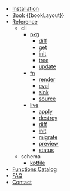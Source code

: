 - [Installation](installation/)
- [Book](book/)
{{bookLayout}}
- [Reference](reference/)
    - cli
        - [pkg](reference/cli/pkg/)
            - [diff](reference/cli/pkg/diff/)
            - [get](reference/cli/pkg/get/)
            - [init](reference/cli/pkg/init/)
            - [tree](reference/cli/pkg/tree/)
            - [update](reference/cli/pkg/update/)
        - [fn](reference/cli/fn/)
            - [render](reference/cli/fn/render/)
            - [eval](reference/cli/fn/eval/)
            - [sink](reference/cli/fn/sink/)
            - [source](reference/cli/fn/source/)
        - [live](reference/cli/live/)
            - [apply](reference/cli/live/apply/)
            - [destroy](reference/cli/live/destroy/)
            - [diff](reference/cli/live/diff/)
            - [init](reference/cli/live/init/)
            - [migrate](reference/cli/live/migrate/)
            - [preview](reference/cli/live/preview/)
            - [status](reference/cli/live/status/)
    - schema
        - [kptfile](reference/schema/kptfile/)
- [Functions Catalog](https://catalog.kpt.dev/ ':target=_self')
- [FAQ](faq/)
- [Contact](contact/)
